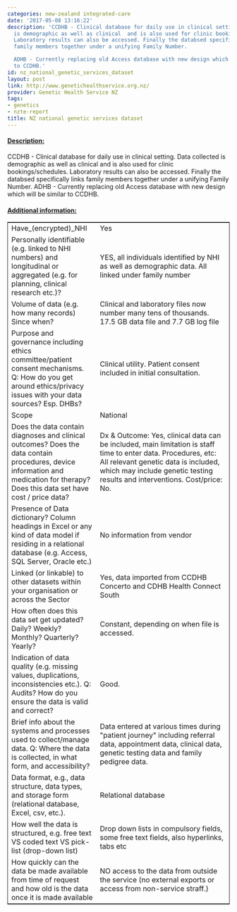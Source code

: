 ```yaml
---
categories: new-zealand integrated-care
date: '2017-05-08 13:16:22'
description: 'CCDHB - Clinical database for daily use in clinical setting. Data collected
  is demographic as well as clinical  and is also used for clinic bookings/schedules.
  Laboratory results can also be accessed. Finally the databsed specifically links
  family members together under a unifying Family Number.

  ADHB - Currently replacing old Access database with new design which will be similar
  to CCDHB.'
id: nz_national_genetic_services_dataset
layout: post
link: http://www.genetichealthservice.org.nz/
provider: Genetic Health Service NZ
tags:
- genetics
- nzte-report
title: NZ national genetic services dataset
---
```



 <h4> <u>Description:</u> </h4>
CCDHB - Clinical database for daily use in clinical setting. Data collected is demographic as well as clinical  and is also used for clinic bookings/schedules. Laboratory results can also be accessed. Finally the databsed specifically links family members together under a unifying Family Number.
ADHB - Currently replacing old Access database with new design which will be similar to CCDHB.
 <h4> <u>Additional information:</u> </h4>
 <table style="border: 1px solid">
 <tr> <td width="40%">Have_(encrypted)_NHI</td> <td>Yes</td> </tr>
 <tr> <td width="40%">Personally identifiable (e.g. linked to NHI numbers) and longitudinal or aggregated (e.g. for planning, clinical research etc.)?</td> <td>YES, all individuals identified by NHI as well as demographic data. All linked under family number</td> </tr>
 <tr> <td width="40%">Volume of data (e.g. how many records)
Since when?</td> <td>Clinical and laboratory files now number many tens of thousands. 17.5 GB data file and 7.7 GB log file</td> </tr>
 <tr> <td width="40%">Purpose and governance including ethics committee/patient consent mechanisms. Q: How do you get around ethics/privacy issues with your data sources? Esp. DHBs?</td> <td>Clinical utility. Patient consent included in initial consultation. </td> </tr>
 <tr> <td width="40%">Scope</td> <td>National</td> </tr>
 <tr> <td width="40%">Does the data contain diagnoses and clinical outcomes?
Does the data contain procedures, device information and medication for therapy?
Does this data set have cost / price data?</td> <td>Dx & Outcome: Yes, clinical data can be included, main limitation is staff time to enter data. Procedures, etc: All relevant genetic data is included, which may include genetic testing results and interventions. Cost/price: No.</td> </tr>
 <tr> <td width="40%">Presence of Data dictionary? Column headings in Excel or any kind of data model if residing in a relational database (e.g. Access, SQL Server, Oracle etc.) </td> <td>No information from vendor</td> </tr>
 <tr> <td width="40%">Linked (or linkable) to other datasets within your organisation or across the Sector</td> <td>Yes, data imported from CCDHB Concerto and CDHB Health Connect South</td> </tr>
 <tr> <td width="40%">How often does this data set get updated? Daily? Weekly? Monthly? Quarterly? Yearly?</td> <td>Constant, depending on when file is accessed.</td> </tr>
 <tr> <td width="40%">Indication of data quality (e.g. missing values, duplications, inconsistencies etc.). Q: Audits? How do you ensure the data is valid and correct?</td> <td>Good.</td> </tr>
 <tr> <td width="40%">Brief info about the systems and processes used to collect/manage data. Q: Where the data is collected, in what form, and accessibility?</td> <td>Data entered at various times during "patient journey" including referral data, appointment data, clinical data, genetic testing data and family pedigree data.
</td> </tr>
 <tr> <td width="40%">Data format, e.g., data structure, data types, and storage form (relational database, Excel, csv, etc.).</td> <td>Relational database</td> </tr>
 <tr> <td width="40%">How well the data is structured, e.g. free text VS coded text VS pick-list (drop-down list)</td> <td>Drop down lists in compulsory fields, some free text fields, also hyperlinks, tabs etc</td> </tr>
 <tr> <td width="40%">How quickly can the data be made available from time of request and how old is the data once it is made available</td> <td>NO access to the data from outside the service (no external exports or access from non-service straff.)</td> </tr>
 </table>